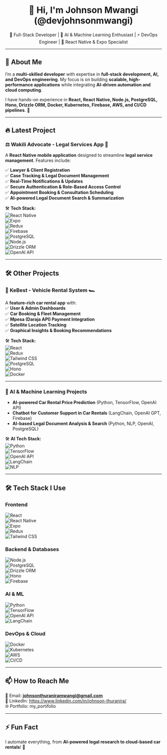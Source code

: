 <h1 align="center">👋 Hi, I'm Johnson Mwangi (@devjohnsonmwangi) </h1>

<p align="center">
  🚀 Full-Stack Developer | 🤖 AI & Machine Learning Enthusiast | ⚡ DevOps Engineer | 📱 React Native & Expo Specialist
</p>

---

## 🚀 About Me  
I’m a **multi-skilled developer** with expertise in **full-stack development, AI, and DevOps engineering**. My focus is on building **scalable, high-performance applications** while integrating **AI-driven automation and cloud computing**.

I have hands-on experience in **React, React Native, Node.js, PostgreSQL, Hono, Drizzle ORM, Docker, Kubernetes, Firebase, AWS, and CI/CD pipelines**. 🚀  

---

## 🔥 Latest Project  

### ⚖️ Wakili Advocate - **Legal Services App** 📱  
A **React Native mobile application** designed to streamline **legal service management**. Features include:  

✅ **Lawyer & Client Registration**  
✅ **Case Tracking & Legal Document Management**  
✅ **Real-Time Notifications & Updates**  
✅ **Secure Authentication & Role-Based Access Control**  
✅ **Appointment Booking & Consultation Scheduling**  
✅ **AI-powered Legal Document Search & Summarization**  

🛠 **Tech Stack:**  
![React Native](https://img.shields.io/badge/React_Native-61DAFB?style=for-the-badge&logo=react&logoColor=white)  
![Expo](https://img.shields.io/badge/Expo-000020?style=for-the-badge&logo=expo&logoColor=white)  
![Redux](https://img.shields.io/badge/Redux-764ABC?style=for-the-badge&logo=redux&logoColor=white)  
![Firebase](https://img.shields.io/badge/Firebase-FFCA28?style=for-the-badge&logo=firebase&logoColor=black)  
![PostgreSQL](https://img.shields.io/badge/PostgreSQL-336791?style=for-the-badge&logo=postgresql&logoColor=white)  
![Node.js](https://img.shields.io/badge/Node.js-339933?style=for-the-badge&logo=node.js&logoColor=white)  
![Drizzle ORM](https://img.shields.io/badge/Drizzle_ORM-ff5733?style=for-the-badge&logo=database&logoColor=white)  
![OpenAI API](https://img.shields.io/badge/OpenAI_API-412991?style=for-the-badge&logo=openai&logoColor=white)  

---

## 🛠 Other Projects  

### 🚗 **KeBest - Vehicle Rental System** 🏎️  
A **feature-rich car rental app** with:  
✅ **User & Admin Dashboards**  
✅ **Car Booking & Fleet Management**  
✅ **Mpesa (Daraja API) Payment Integration**  
✅ **Satellite Location Tracking**  
✅ **Graphical Insights & Booking Recommendations**  

🛠 **Tech Stack:**  
![React](https://img.shields.io/badge/React-61DAFB?style=for-the-badge&logo=react&logoColor=white)  
![Redux](https://img.shields.io/badge/Redux-764ABC?style=for-the-badge&logo=redux&logoColor=white)  
![Tailwind CSS](https://img.shields.io/badge/Tailwind_CSS-38B2AC?style=for-the-badge&logo=tailwind-css&logoColor=white)  
![PostgreSQL](https://img.shields.io/badge/PostgreSQL-336791?style=for-the-badge&logo=postgresql&logoColor=white)  
![Hono](https://img.shields.io/badge/Hono-ff5733?style=for-the-badge&logo=javascript&logoColor=white)  
![Docker](https://img.shields.io/badge/Docker-2496ED?style=for-the-badge&logo=docker&logoColor=white)  

---

### 🤖 AI & Machine Learning Projects  

- **AI-powered Car Rental Price Prediction** (Python, TensorFlow, OpenAI API)  
- **Chatbot for Customer Support in Car Rentals** (LangChain, OpenAI GPT, Firebase)  
- **AI-based Legal Document Analysis & Search** (Python, NLP, OpenAI, PostgreSQL)  

🛠 **AI Tech Stack:**  
![Python](https://img.shields.io/badge/Python-3776AB?style=for-the-badge&logo=python&logoColor=white)  
![TensorFlow](https://img.shields.io/badge/TensorFlow-FF6F00?style=for-the-badge&logo=tensorflow&logoColor=white)  
![OpenAI API](https://img.shields.io/badge/OpenAI_API-412991?style=for-the-badge&logo=openai&logoColor=white)  
![LangChain](https://img.shields.io/badge/LangChain-ff5733?style=for-the-badge&logo=python&logoColor=white)  
![NLP](https://img.shields.io/badge/NLP-008000?style=for-the-badge&logo=scikit-learn&logoColor=white)  

---

## 🛠 **Tech Stack I Use**  

### **Frontend**  
![React](https://img.shields.io/badge/React-61DAFB?style=for-the-badge&logo=react&logoColor=white)  
![React Native](https://img.shields.io/badge/React_Native-61DAFB?style=for-the-badge&logo=react&logoColor=white)  
![Expo](https://img.shields.io/badge/Expo-000020?style=for-the-badge&logo=expo&logoColor=white)  
![Redux](https://img.shields.io/badge/Redux-764ABC?style=for-the-badge&logo=redux&logoColor=white)  
![Tailwind CSS](https://img.shields.io/badge/Tailwind_CSS-38B2AC?style=for-the-badge&logo=tailwind-css&logoColor=white)  

### **Backend & Databases**  
![Node.js](https://img.shields.io/badge/Node.js-339933?style=for-the-badge&logo=node.js&logoColor=white)  
![PostgreSQL](https://img.shields.io/badge/PostgreSQL-336791?style=for-the-badge&logo=postgresql&logoColor=white)  
![Drizzle ORM](https://img.shields.io/badge/Drizzle_ORM-ff5733?style=for-the-badge&logo=database&logoColor=white)  
![Hono](https://img.shields.io/badge/Hono-ff5733?style=for-the-badge&logo=javascript&logoColor=white)  
![Firebase](https://img.shields.io/badge/Firebase-FFCA28?style=for-the-badge&logo=firebase&logoColor=black)  

### **AI & ML**  
![Python](https://img.shields.io/badge/Python-3776AB?style=for-the-badge&logo=python&logoColor=white)  
![TensorFlow](https://img.shields.io/badge/TensorFlow-FF6F00?style=for-the-badge&logo=tensorflow&logoColor=white)  
![OpenAI API](https://img.shields.io/badge/OpenAI_API-412991?style=for-the-badge&logo=openai&logoColor=white)  
![LangChain](https://img.shields.io/badge/LangChain-ff5733?style=for-the-badge&logo=python&logoColor=white)  

### **DevOps & Cloud**  
![Docker](https://img.shields.io/badge/Docker-2496ED?style=for-the-badge&logo=docker&logoColor=white)  
![Kubernetes](https://img.shields.io/badge/Kubernetes-326CE5?style=for-the-badge&logo=kubernetes&logoColor=white)  
![AWS](https://img.shields.io/badge/AWS-232F3E?style=for-the-badge&logo=amazon-aws&logoColor=white)  
![CI/CD](https://img.shields.io/badge/CI/CD-FF0000?style=for-the-badge&logo=github-actions&logoColor=white)  

---

## 📫 **How to Reach Me**  
📧 Email: **johnsonthuraniramwangi@gmail.com**  
💼 LinkedIn: https://www.linkedin.com/in/johnson-thuranira/  
🌐 Portfolio: my_portifolio  

---

## ⚡ **Fun Fact**  
I automate everything, from **AI-powered legal research to cloud-based car rentals**! 🚀  
